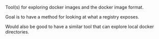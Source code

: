Tool(s) for exploring docker images and the docker image format.

Goal is to have a method for looking at what a registry exposes. 

Would also be good to have a similar tool that can explore local docker directories.


